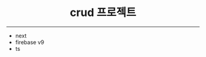 <h1 align="center">crud 프로젝트</h1>
<hr/>

<ul>
  <li>next</li>
  <li>firebase v9</li>
  <li>ts</li>
</ul>
